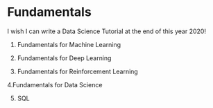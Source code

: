 # Fundamentals
I wish I can write a Data Science Tutorial at the end of this year 2020! 
 
  1. Fundamentals for Machine Learning
  
  2. Fundamentals for Deep Learning
  
  3. Fundamentals for Reinforcement Learning

  4.Fundamentals for Data Science
  
  5. SQL
